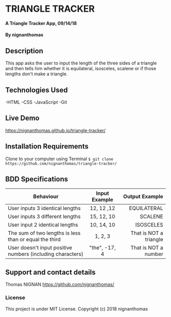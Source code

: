 # TRIANGLE TRACKER
#### A Triangle Tracker App, 09/14/18
#### By **nignanthomas**
## Description
This app asks the user to input the length of the three sides of a triangle and then tells him whether it is equilateral, isosceles, scalene or if those lengths don't make a triangle.

## Technologies Used
-HTML
-CSS
-JavaScript
-Git

## Live Demo
https://nignanthomas.github.io/triangle-tracker/

## Installation Requirements
Clone to your computer using Terminal
`$ git clone https://github.com/nignanthomas/triangle-tracker/`

## BDD Specifications
| Behaviour                         |  Input Example |  Output  Example|
|----------                         |:-------------: |------:          |
| User inputs 3 identical lengths   | 12, 12 ,12     | EQUILATERAL |
| User inputs 3 different lengths   | 15, 12, 10     | SCALENE     |
| User input 2 identical lengths    | 10, 14, 10     | ISOSCELES   |
| The sum of two lengths is less than or equal the third         | 1, 2, 3 | That is NOT a triangle |
| User doesn't input positive numbers (including characters)  | "the", -17, 4   | That is NOT a number|

## Support and contact details
Thomas NIGNAN https://github.com/nignanthomas/

### License
This project is under MIT License.
Copyright (c) 2018 nignanthomas
